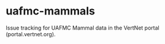 uafmc-mammals
=============

Issue tracking for UAFMC Mammal data in the VertNet portal (portal.vertnet.org).
